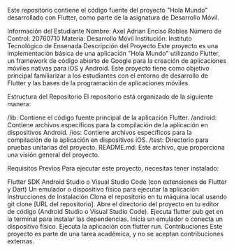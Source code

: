 Este repositorio contiene el código fuente del proyecto "Hola Mundo" desarrollado con Flutter, como parte de la asignatura de Desarrollo Móvil.

Información del Estudiante
Nombre: Axel Adrian Enciso Robles
Número de Control: 20760710
Materia: Desarrollo Móvil
Institución: Instituto Tecnológico de Ensenada
Descripción del Proyecto
Este proyecto es una implementación básica de una aplicación "Hola Mundo" utilizando Flutter, un framework de código abierto de Google para la creación de aplicaciones móviles nativas para iOS y Android. Este proyecto tiene como objetivo principal familiarizar a los estudiantes con el entorno de desarrollo de Flutter y las bases de la programación de aplicaciones móviles.

Estructura del Repositorio
El repositorio está organizado de la siguiente manera:

/lib: Contiene el código fuente principal de la aplicación Flutter.
/android: Contiene archivos específicos para la compilación de la aplicación en dispositivos Android.
/ios: Contiene archivos específicos para la compilación de la aplicación en dispositivos iOS.
/test: Directorio para pruebas unitarias del proyecto.
README.md: Este archivo, que proporciona una visión general del proyecto.

Requisitos Previos
Para ejecutar este proyecto, necesitas tener instalado:

Flutter SDK
Android Studio o Visual Studio Code (con extensiones de Flutter y Dart)
Un emulador o dispositivo físico para ejecutar la aplicación
Instrucciones de Instalación
Clona el repositorio en tu máquina local usando git clone [URL del repositorio].
Abre el directorio del proyecto en tu editor de código (Android Studio o Visual Studio Code).
Ejecuta flutter pub get en la terminal para instalar las dependencias.
Inicia un emulador o conecta un dispositivo físico.
Ejecuta la aplicación con flutter run.
Contribuciones
Este proyecto es parte de una tarea académica, y no se aceptan contribuciones externas.
